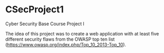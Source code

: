 # CSecProject1

Cyber Security Base Course Project I 

The idea of this project was to create a web application with at least five different security flaws from the OWASP top ten list (https://www.owasp.org/index.php/Top_10_2013-Top_10).
